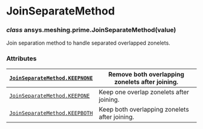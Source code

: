 <!-- vale off -->

<a id="joinseparatemethod"></a>

# JoinSeparateMethod

<a id="ansys.meshing.prime.JoinSeparateMethod"></a>

### *class* ansys.meshing.prime.JoinSeparateMethod(value)

Join separation method to handle separated overlapped zonelets.

<!-- !! processed by numpydoc !! -->

### Attributes

| [`JoinSeparateMethod.KEEPNONE`](ansys.meshing.prime.JoinSeparateMethod.KEEPNONE.md#ansys.meshing.prime.JoinSeparateMethod.KEEPNONE)   | Remove both overlapping zonelets after joining.   |
|---------------------------------------------------------------------------------------------------------------------------------------|---------------------------------------------------|
| [`JoinSeparateMethod.KEEPONE`](ansys.meshing.prime.JoinSeparateMethod.KEEPONE.md#ansys.meshing.prime.JoinSeparateMethod.KEEPONE)      | Keep one overlap zonelets after joining.          |
| [`JoinSeparateMethod.KEEPBOTH`](ansys.meshing.prime.JoinSeparateMethod.KEEPBOTH.md#ansys.meshing.prime.JoinSeparateMethod.KEEPBOTH)   | Keep both overlapping zonelets after joining.     |
<!-- vale on -->
